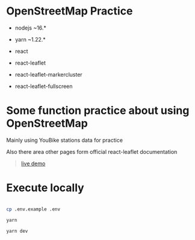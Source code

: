 # OpenStreetMap Practice

- nodejs ~16.*
- yarn ~1.22.*

- react
- react-leaflet
- react-leaflet-markercluster
- react-leaflet-fullscreen


# Some function practice about using OpenStreetMap 

Mainly using YouBike stations data for practice

Also there area other pages form official react-leaflet documentation

> [live demo](https://kelvin9314.github.io/osm-react-practice) 


# Execute locally


```bash

cp .env.example .env

yarn

yarn dev
```

